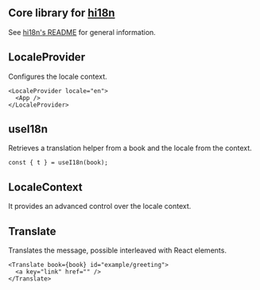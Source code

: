 ## Core library for [hi18n](https://github.com/wantedly/hi18n)

See [hi18n's README](https://github.com/wantedly/hi18n#readme) for general information.

## LocaleProvider

Configures the locale context.

```tsx
<LocaleProvider locale="en">
  <App />
</LocaleProvider>
```

## useI18n

Retrieves a translation helper from a book and the locale from the context.

```tsx
const { t } = useI18n(book);
```

## LocaleContext

It provides an advanced control over the locale context.

## Translate

Translates the message, possible interleaved with React elements.

```tsx
<Translate book={book} id="example/greeting">
  <a key="link" href="" />
</Translate>
```
